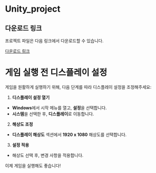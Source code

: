 # Unity_project


## 다운로드 링크

프로젝트 파일은 다음 링크에서 다운로드할 수 있습니다.

[다운로드 링크](https://drive.google.com/drive/folders/1QAlsC0iHkTiFLj-cf5hZOS7XZ1euqeaV?usp=drive_link)

# 게임 실행 전 디스플레이 설정
게임을 원활하게 실행하기 위해, 다음 단계를 따라 디스플레이 설정을 조정해주세요:

1. **디스플레이 설정 열기**

  - **Windows**에서 시작 메뉴를 열고, **설정**을 선택합니다.
  - **시스템**을 선택한 후, **디스플레이**로 이동합니다.

2. **해상도 조정**

  - **디스플레이 해상도** 섹션에서 **1920 x 1080** 해상도를 선택합니다.

3. **설정 적용**

  - 해상도 선택 후, 변경 사항을 적용합니다.


이제 게임을 실행해도 좋습니다!

